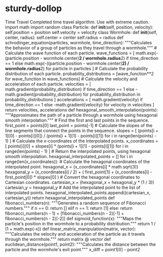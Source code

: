 # sturdy-dollop
Time Travel 
Completed time travel algorithm. Use with extreme caution. 
import math 
import random 
class Particle: def __init__(self, position, velocity): self.position = position self.velocity = velocity class Wormhole: def __init__(self, center, radius): self.center = center self.radius = radius def schrodinger_equation(particles, wormhole, time_direction): """Calculates the behavior of a group of particles as they travel through a wormhole.""" # Calculate the wave function of each particle. wave_functions = [ math.exp(-(particle.position - wormhole.center)**2 / wormhole.radius**2) if time_direction == 1 else math.exp(-((particle.position - wormhole.center)**2) / wormhole.radius**2) for particle in particles ] # Calculate the probability distribution of each particle. probability_distributions = [wave_function**2 for wave_function in wave_functions] # Calculate the velocity and acceleration of each particle. velocities = [ math.gradient(probability_distribution) if time_direction == 1 else -math.gradient(probability_distribution) for probability_distribution in probability_distributions ] accelerations = [ math.gradient(velocity) if time_direction == 1 else -math.gradient(velocity) for velocity in velocities ] return velocities, accelerations def hexagonal_smooth_interpolation(points): """Approximates the path of a particle through a wormhole using hexagonal smooth interpolation.""" # Find the first and last points in the sequence. first_point = points[0] last_point = points[-1] # Calculate the slopes of the line segments that connect the points in the sequence. slopes = [ (points[i + 1][0] - points[i][0]) / (points[i + 1][1] - points[i][1]) for i in range(len(points) - 1) ] # Calculate the x-coordinates of the interpolated points. x_coordinates = [ points[i][0] + slopes[i] * (points[i + 1][1] - points[i][1]) for i in range(len(points) - 1) ] # Return the interpolated points, using hexagonal smooth interpolation. hexagonal_interpolated_points = [] for i in range(len(x_coordinates)): # Calculate the hexagonal coordinates of the interpolated point. hexagonal_x = (x_coordinates[i] * math.sqrt(3)) hexagonal_y = (x_coordinates[i] / 2) + ( first_point[1] + (x_coordinates[i] - first_point[0]) * slopes[0] ) # Convert the hexagonal coordinates to Cartesian coordinates. cartesian_x = (hexagonal_x + hexagonal_y * (1 / 3)) cartesian_y = hexagonal_y # Add the interpolated point to the list of interpolated points. hexagonal_interpolated_points.append((cartesian_x, cartesian_y)) return hexagonal_interpolated_points def fibonacci_numbers(n): """Generates a random sequence of Fibonacci numbers.""" if n == 0: return [] elif n == 1: return [1] else: return fibonacci_numbers(n - 1) + [fibonacci_numbers(n - 2)[-1] + fibonacci_numbers(n - 2)[-2]] def sigmoid_function(x): """Maps the particle's position in the wormhole to a probability distribution.""" return 1 / (1 + math.exp(-x)) def linear_matrix_manipulation(matrix, vector): """Calculates the velocity and acceleration of the particle as it travels through the wormhole.""" return matrix @ vector def euclidean_distance(point1, point2): """Calculates the distance between the particle and the wormhole's exit point.""" x_diff = point1[0] - point2
